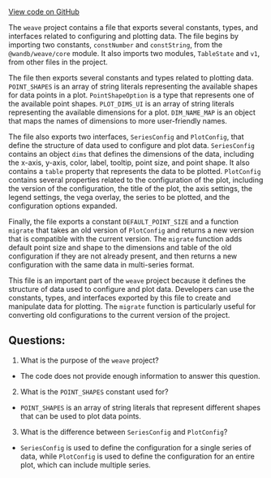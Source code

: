 [View code on GitHub](https://github.com/wandb/weave/weave-js/src/components/Panel2/PanelPlot/versions/v2.ts)

The `weave` project contains a file that exports several constants, types, and interfaces related to configuring and plotting data. The file begins by importing two constants, `constNumber` and `constString`, from the `@wandb/weave/core` module. It also imports two modules, `TableState` and `v1`, from other files in the project.

The file then exports several constants and types related to plotting data. `POINT_SHAPES` is an array of string literals representing the available shapes for data points in a plot. `PointShapeOption` is a type that represents one of the available point shapes. `PLOT_DIMS_UI` is an array of string literals representing the available dimensions for a plot. `DIM_NAME_MAP` is an object that maps the names of dimensions to more user-friendly names.

The file also exports two interfaces, `SeriesConfig` and `PlotConfig`, that define the structure of data used to configure and plot data. `SeriesConfig` contains an object `dims` that defines the dimensions of the data, including the x-axis, y-axis, color, label, tooltip, point size, and point shape. It also contains a `table` property that represents the data to be plotted. `PlotConfig` contains several properties related to the configuration of the plot, including the version of the configuration, the title of the plot, the axis settings, the legend settings, the vega overlay, the series to be plotted, and the configuration options expanded.

Finally, the file exports a constant `DEFAULT_POINT_SIZE` and a function `migrate` that takes an old version of `PlotConfig` and returns a new version that is compatible with the current version. The `migrate` function adds default point size and shape to the dimensions and table of the old configuration if they are not already present, and then returns a new configuration with the same data in multi-series format.

This file is an important part of the `weave` project because it defines the structure of data used to configure and plot data. Developers can use the constants, types, and interfaces exported by this file to create and manipulate data for plotting. The `migrate` function is particularly useful for converting old configurations to the current version of the project.
## Questions: 
 1. What is the purpose of the `weave` project?
- The code does not provide enough information to answer this question.

2. What is the `POINT_SHAPES` constant used for?
- `POINT_SHAPES` is an array of string literals that represent different shapes that can be used to plot data points.

3. What is the difference between `SeriesConfig` and `PlotConfig`?
- `SeriesConfig` is used to define the configuration for a single series of data, while `PlotConfig` is used to define the configuration for an entire plot, which can include multiple series.